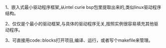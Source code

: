 1、嵌入式最小驱动程序框架,从intel curie bsp包里提取出来的,类似linux驱动程序结构。

2、仅仅是个最小的驱动框架,与具体的驱动程序无关,按照实例很容易填充其他驱动程序。

3、可直接用code::blocks打开项目,编译、运行，或者写个makefile来管理。





